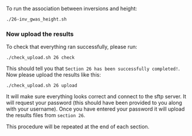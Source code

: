 To run the association between inversions and height:

    ./26-inv_gwas_height.sh


### Now upload the results

To check that everything ran successfully, please run:

```
./check_upload.sh 26 check
```

This should tell you that `Section 26 has been successfully completed!`. Now please upload the results like this:

```
./check_upload.sh 26 upload
```

It will make sure everything looks correct and connect to the sftp server. It will request your password (this should have been provided to you along with your username). Once you have entered your password it will upload the results files from `section 26`.

This procedure will be repeated at the end of each section.
